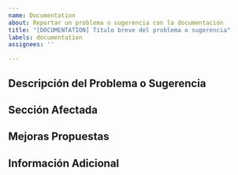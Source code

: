 ```yaml
---
name: Documentation
about: Reportar un problema o sugerencia con la documentación
title: "[DOCUMENTATION] Título breve del problema o sugerencia"
labels: documentation
assignees: ''

---
```


## Descripción del Problema o Sugerencia

<!-- Describe de manera detallada el problema o la sugerencia relacionada con la documentación -->

## Sección Afectada

<!-- Indica qué sección de la documentación se ve afectada -->

## Mejoras Propuestas

<!-- Opcional, describe cómo propones mejorar la documentación -->

## Información Adicional

<!-- Cualquier otra información relevante -->
